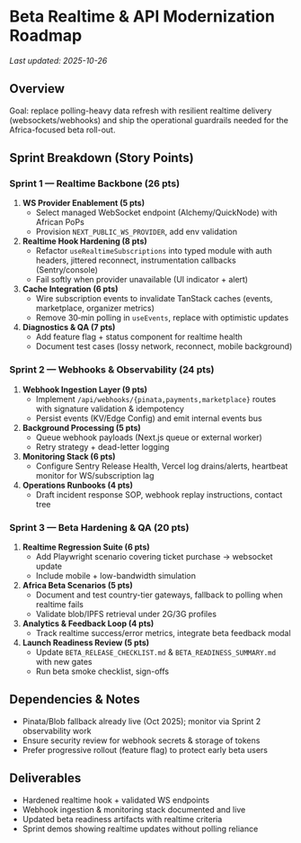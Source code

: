 # Beta Realtime & API Modernization Roadmap

_Last updated: 2025-10-26_

## Overview
Goal: replace polling-heavy data refresh with resilient realtime delivery (websockets/webhooks) and ship the operational guardrails needed for the Africa-focused beta roll-out.

## Sprint Breakdown (Story Points)

### Sprint 1 — Realtime Backbone (26 pts)
1. **WS Provider Enablement (5 pts)**
   - Select managed WebSocket endpoint (Alchemy/QuickNode) with African PoPs
   - Provision `NEXT_PUBLIC_WS_PROVIDER`, add env validation
2. **Realtime Hook Hardening (8 pts)**
   - Refactor `useRealtimeSubscriptions` into typed module with auth headers, jittered reconnect, instrumentation callbacks (Sentry/console)
   - Fail softly when provider unavailable (UI indicator + alert)
3. **Cache Integration (6 pts)**
   - Wire subscription events to invalidate TanStack caches (events, marketplace, organizer metrics)
   - Remove 30‑min polling in `useEvents`, replace with optimistic updates
4. **Diagnostics & QA (7 pts)**
   - Add feature flag + status component for realtime health
   - Document test cases (lossy network, reconnect, mobile background)

### Sprint 2 — Webhooks & Observability (24 pts)
1. **Webhook Ingestion Layer (9 pts)**
   - Implement `/api/webhooks/{pinata,payments,marketplace}` routes with signature validation & idempotency
   - Persist events (KV/Edge Config) and emit internal events bus
2. **Background Processing (5 pts)**
   - Queue webhook payloads (Next.js queue or external worker)
   - Retry strategy + dead-letter logging
3. **Monitoring Stack (6 pts)**
   - Configure Sentry Release Health, Vercel log drains/alerts, heartbeat monitor for WS/subscription lag
4. **Operations Runbooks (4 pts)**
   - Draft incident response SOP, webhook replay instructions, contact tree

### Sprint 3 — Beta Hardening & QA (20 pts)
1. **Realtime Regression Suite (6 pts)**
   - Add Playwright scenario covering ticket purchase → websocket update
   - Include mobile + low-bandwidth simulation
2. **Africa Beta Scenarios (5 pts)**
   - Document and test country-tier gateways, fallback to polling when realtime fails
   - Validate blob/IPFS retrieval under 2G/3G profiles
3. **Analytics & Feedback Loop (4 pts)**
   - Track realtime success/error metrics, integrate beta feedback modal
4. **Launch Readiness Review (5 pts)**
   - Update `BETA_RELEASE_CHECKLIST.md` & `BETA_READINESS_SUMMARY.md` with new gates
   - Run beta smoke checklist, sign-offs

## Dependencies & Notes
- Pinata/Blob fallback already live (Oct 2025); monitor via Sprint 2 observability work
- Ensure security review for webhook secrets & storage of tokens
- Prefer progressive rollout (feature flag) to protect early beta users

## Deliverables
- Hardened realtime hook + validated WS endpoints
- Webhook ingestion & monitoring stack documented and live
- Updated beta readiness artifacts with realtime criteria
- Sprint demos showing realtime updates without polling reliance
